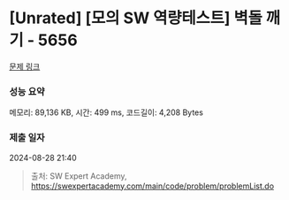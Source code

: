 # [Unrated] [모의 SW 역량테스트] 벽돌 깨기 - 5656 

[문제 링크](https://swexpertacademy.com/main/code/problem/problemDetail.do?contestProbId=AWXRQm6qfL0DFAUo) 

### 성능 요약

메모리: 89,136 KB, 시간: 499 ms, 코드길이: 4,208 Bytes

### 제출 일자

2024-08-28 21:40



> 출처: SW Expert Academy, https://swexpertacademy.com/main/code/problem/problemList.do